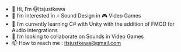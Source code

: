 - 👋 Hi, I’m @Itsjustkewa
- 👀 I’m interested in 🎶  Sound Design in 🎮 Video Games 
- 🌱 I’m currently learning C# with Unity with the addition of FMOD for Audio intergrations 
- 💞️ I’m looking to collaborate on Sounds in Video Games
- 📫 How to reach me : itsjustkewa@gmail.com

<!---
Itsjustkewa/Itsjustkewa is a ✨ special ✨ repository because its `README.md` (this file) appears on your GitHub profile.
You can click the Preview link to take a look at your changes.
--->
